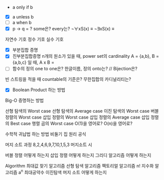 - a only if b
- [x] a unless b 
- [ ] a when b
- [x] p → q  = ?
some은?
every는?
¬∀xS(x) ≡
¬∃xS(x) ≡

자연수 기호
정수 기호
실수 기호
- [x] 부분집합 증명 
- [x] 진부분집합증명
n개의 원소가 있을 때, power set의 cardinality
A = {a,b}, B = {a,b,c} 일 때, A x B =
- [ ] 함수의 정의
one to one은? 한글이름, 정의
onto는? //
Bijection은?

빈 스트링을 적을 때
countable의 기준은?
무한집합의 카디널리티는?
- [x] Boolean Product 하는 방법



Big-O 증명하는 방법

선형 탐색의 Worst case
선형 탐색의 Average case
이진 탐색의 Worst case
버블 정렬의 Worst case
삽입 정렬의 Worst case
삽입 정렬의 Average case
삽입 정렬의 Best case
행렬 곱의 Worst case
O(1)을 영어로?
O(n)을 영어로?

수학적 귀납법 하는 방법
비둘기 집 원리 공식

머지 소트 과정
8,2,4,6,9,7,10,1,5,3
머지소트 시


버블 정렬 어떻게 하는지
삽입 정렬 어떻게 하는지
그리디 알고리즘 어떻게 하는지

Algorithm
최대값 찾기 알고리즘
선형 탐색 알고리즘
팩토리얼 알고리즘 n!
지수화 알고리즘 a<sup>n</sup>
최대공약수
이진탐색
머지 소트 어떻게 하는지